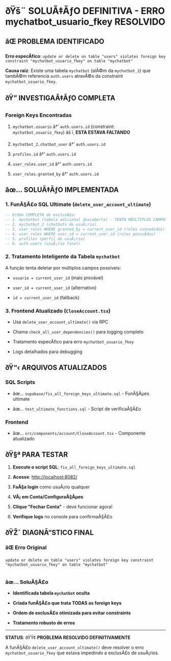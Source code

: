 ﻿# ðŸš¨ SOLUÃ‡ÃƒO DEFINITIVA - ERRO mychatbot_usuario_fkey RESOLVIDO



## âŒ PROBLEMA IDENTIFICADO

**Erro especÃ­fico**: `update or delete on table "users" violates foreign key constraint "mychatbot_usuario_fkey" on table "mychatbot"`

**Causa raiz**: Existe uma tabela `mychatbot` (alÃ©m da `mychatbot_2`) que tambÃ©m referencia `auth.users` atravÃ©s da constraint `mychatbot_usuario_fkey`.



## ðŸ” INVESTIGAÃ‡ÃƒO COMPLETA



### Foreign Keys Encontradas


1. `mychatbot.usuario` â†’ `auth.users.id` (constraint: `mychatbot_usuario_fkey`) âš ï¸ **ESTA ESTAVA FALTANDO**


2. `mychatbot_2.chatbot_user` â†’ `auth.users.id` 


3. `profiles.id` â†’ `auth.users.id`


4. `user_roles.user_id` â†’ `auth.users.id`


5. `user_roles.granted_by` â†’ `auth.users.id`



## âœ… SOLUÃ‡ÃƒO IMPLEMENTADA



### 1. FunÃ§Ã£o SQL Ultimate (`delete_user_account_ultimate`)


```sql
-- Ordem COMPLETA de exclusÃ£o:
-- 1. mychatbot (tabela adicional descoberta) - TENTA MÃšLTIPLOS CAMPOS
-- 2. mychatbot_2 (chatbots do usuÃ¡rio)
-- 3. user_roles WHERE granted_by = current_user_id (roles concedidos)
-- 4. user_roles WHERE user_id = current_user_id (roles possuÃ­dos)  
-- 5. profiles (perfil do usuÃ¡rio)
-- 6. auth.users (usuÃ¡rio final)


```


### 2. Tratamento Inteligente da Tabela `mychatbot`

A função tenta deletar por múltiplos campos possíveis:


- `usuario = current_user_id` (mais provável)


- `user_id = current_user_id` (alternativo)


- `id = current_user_id` (fallback)



### 3. Frontend Atualizado (`CloseAccount.tsx`)


- Usa `delete_user_account_ultimate()` via RPC


- Chama `check_all_user_dependencies()` para logging completo


- Tratamento especÃ­fico para erro `mychatbot_usuario_fkey`


- Logs detalhados para debugging



## ðŸ“‹ ARQUIVOS ATUALIZADOS



### SQL Scripts


- âœ… `supabase/fix_all_foreign_keys_ultimate.sql` - FunÃ§Ãµes ultimate


- âœ… `test_ultimate_functions.sql` - Script de verificaÃ§Ã£o



### Frontend


- âœ… `src/components/account/CloseAccount.tsx` - Componente atualizado



## ðŸ§ª PARA TESTAR



1. **Execute o script SQL**: `fix_all_foreign_keys_ultimate.sql`


2. **Acesse**: <http://localhost:8082/>


3. **FaÃ§a login** como usuÃ¡rio qualquer


4. **VÃ¡ em Conta/ConfiguraÃ§Ãµes**


5. **Clique "Fechar Conta"** - deve funcionar agora!


6. **Verifique logs** no console para confirmaÃ§Ã£o



## ðŸŽ¯ DIAGNÃ“STICO FINAL



### âŒ Erro Original


```
update or delete on table "users" violates foreign key constraint "mychatbot_usuario_fkey" on table "mychatbot"


```



### âœ… SoluÃ§Ã£o


- **Identificada tabela `mychatbot` oculta**


- **Criada funÃ§Ã£o que trata TODAS as foreign keys**


- **Ordem de exclusÃ£o otimizada para evitar constraints**


- **Tratamento robusto de erros**

---

**STATUS**: ðŸŸ¢ **PROBLEMA RESOLVIDO DEFINITIVAMENTE**



A funÃ§Ã£o `delete_user_account_ultimate()` deve resolver o erro `mychatbot_usuario_fkey` que estava impedindo a exclusÃ£o de usuÃ¡rios.
